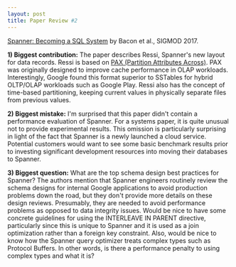 ```yaml
---
layout: post
title: Paper Review #2
---
```


<a href="https://static.googleusercontent.com/media/research.google.com/en//pubs/archive/46103.pdf">Spanner: Becoming a SQL System</a> by Bacon et al., SIGMOD 2017. 

**1) Biggest contribution:** The paper describes Ressi, Spanner's new layout for data records. Ressi is based on <a href="http://research.cs.wisc.edu/multifacet/papers/vldbj02_pax.pdf">PAX (Partition Attributes Across)</a>. PAX was originally designed to improve cache performance in OLAP workloads. Interestingly, Google found this format superior to SSTables for hybrid OLTP/OLAP workloads such as Google Play. Ressi also has the concept of time-based partitioning, keeping current values in physically separate files from previous values.   

**2) Biggest mistake:** I'm surprised that this paper didn't contain a performance evaluation of Spanner. For a systems paper, it is quite unusual not to provide experimental results. This omission is particularly surprising in light of the fact that Spanner is a newly launched a cloud service. Potential customers would want to see some basic benchmark results prior to investing significant development resources into moving their databases to Spanner.   

**3) Biggest question:** What are the top schema design best practices for Spanner? The authors mention that Spanner engineers routinely review the schema designs for internal Google applications to avoid production problems down the road, but they don't provide more details on these design reviews. Presumably, they are needed to avoid performance problems as opposed to data integrity issues. Would be nice to have some concrete guidelines for using the INTERLEAVE IN PARENT directive, particularly since this is unique to Spanner and it is used as a join optimization rather than a foreign key constraint. Also, would be nice to know how the Spanner query optimizer treats complex types such as Protocol Buffers. In other words, is there a performance penalty to using complex types and what it is?